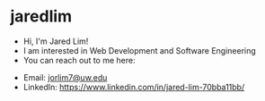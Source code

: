 # jaredlim
- Hi, I'm Jared Lim!
- I am interested in Web Development and Software Engineering
- You can reach out to me here:
* Email: jorlim7@uw.edu
* LinkedIn: https://www.linkedin.com/in/jared-lim-70bba11bb/

